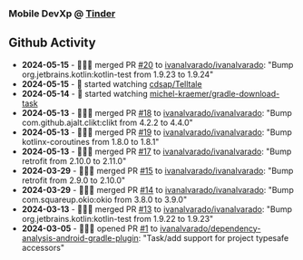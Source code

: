 ### Mobile DevXp @ [Tinder](https://medium.com/tinder)

## Github Activity
- **2024-05-15** - 🧑🏻‍💻 merged PR [#20](https://github.com/ivanalvarado/ivanalvarado/pull/20) to [ivanalvarado/ivanalvarado](https://github.com/ivanalvarado/ivanalvarado): "Bump org.jetbrains.kotlin:kotlin-test from 1.9.23 to 1.9.24"
- **2024-05-15** - 👀 started watching [cdsap/Telltale](https://github.com/cdsap/Telltale)
- **2024-05-14** - 👀 started watching [michel-kraemer/gradle-download-task](https://github.com/michel-kraemer/gradle-download-task)
- **2024-05-13** - 🧑🏻‍💻 merged PR [#18](https://github.com/ivanalvarado/ivanalvarado/pull/18) to [ivanalvarado/ivanalvarado](https://github.com/ivanalvarado/ivanalvarado): "Bump com.github.ajalt.clikt:clikt from 4.2.2 to 4.4.0"
- **2024-05-13** - 🧑🏻‍💻 merged PR [#19](https://github.com/ivanalvarado/ivanalvarado/pull/19) to [ivanalvarado/ivanalvarado](https://github.com/ivanalvarado/ivanalvarado): "Bump kotlinx-coroutines from 1.8.0 to 1.8.1"
- **2024-05-13** - 🧑🏻‍💻 merged PR [#17](https://github.com/ivanalvarado/ivanalvarado/pull/17) to [ivanalvarado/ivanalvarado](https://github.com/ivanalvarado/ivanalvarado): "Bump retrofit from 2.10.0 to 2.11.0"
- **2024-03-29** - 🧑🏻‍💻 merged PR [#15](https://github.com/ivanalvarado/ivanalvarado/pull/15) to [ivanalvarado/ivanalvarado](https://github.com/ivanalvarado/ivanalvarado): "Bump retrofit from 2.9.0 to 2.10.0"
- **2024-03-29** - 🧑🏻‍💻 merged PR [#14](https://github.com/ivanalvarado/ivanalvarado/pull/14) to [ivanalvarado/ivanalvarado](https://github.com/ivanalvarado/ivanalvarado): "Bump com.squareup.okio:okio from 3.8.0 to 3.9.0"
- **2024-03-13** - 🧑🏻‍💻 merged PR [#13](https://github.com/ivanalvarado/ivanalvarado/pull/13) to [ivanalvarado/ivanalvarado](https://github.com/ivanalvarado/ivanalvarado): "Bump org.jetbrains.kotlin:kotlin-test from 1.9.22 to 1.9.23"
- **2024-03-05** - 🧑🏻‍💻 opened PR [#1](https://github.com/ivanalvarado/dependency-analysis-android-gradle-plugin/pull/1) to [ivanalvarado/dependency-analysis-android-gradle-plugin](https://github.com/ivanalvarado/dependency-analysis-android-gradle-plugin): "Task/add support for project typesafe accessors"